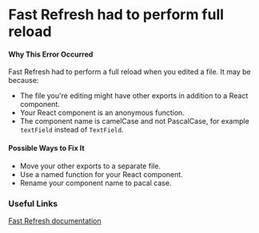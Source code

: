 # Fast Refresh had to perform full reload

#### Why This Error Occurred

Fast Refresh had to perform a full reload when you edited a file. It may be because:

- The file you're editing might have other exports in addition to a React component.
- Your React component is an anonymous function.
- The component name is camelCase and not PascalCase, for example `textField` instead of `TextField`.

#### Possible Ways to Fix It

- Move your other exports to a separate file.
- Use a named function for your React component.
- Rename your component name to pacal case.

### Useful Links

[Fast Refresh documentation](https://nextjs.org/docs/basic-features/fast-refresh)
